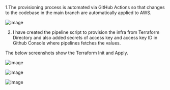 
1.The provisioning process is automated via GitHub Actions so that changes to the codebase in the main branch are automatically applied to AWS.

![image](https://github.com/user-attachments/assets/2d781422-77d5-4b1c-b3a1-4999b4d66455)

2. I have created the pipeline script to provision the infra from Terraform Directory and also added secrets of access key and access key ID in Github Console where pipelines fetches the values.

The below screenshots show the Terraform Init and Apply.

![image](https://github.com/user-attachments/assets/743409c4-7da5-4e28-8c99-b874fbc27db1)


![image](https://github.com/user-attachments/assets/e72e67a1-f2b0-4796-b1bf-a0dfef1143a8)


![image](https://github.com/user-attachments/assets/7a4e054c-f2f6-44cf-86c7-11528d274a67)



